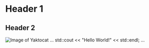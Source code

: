 # Header 1
## Header 2
![Image of Yaktocat](https://octodex.github.com/images/yaktocat.png)
...
std::cout << "Hello World!" << std::endl;
...
